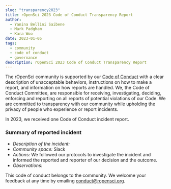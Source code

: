 ```yaml
---
slug: "transparency2023"
title: rOpenSci 2023 Code of Conduct Transparency Report
author:
  - Yanina Bellini Saibene
  - Mark Padgham
  - Kara Woo
date: 2023-01-05
tags:
  - community
  - code of conduct
  - governance
description: rOpenSci 2023 Code of Conduct Transparency Report
---
```


The rOpenSci community is supported by our [Code of Conduct](/code-of-conduct) with a clear description of unacceptable behaviors, 
instructions on how to make a report, and information on how reports are handled. We, the Code of Conduct Committee, 
are responsible for receiving, investigating, deciding, enforcing and reporting on all reports of potential 
violations of our Code. We are committed to transparency with our community while upholding the privacy 
of people who experience or report incidents.

In 2023, we received one Code of Conduct incident report. 

### Summary of reported incident

* _Description of the incident:_ 
* _Community space:_ Slack
* _Actions:_  We followed our protocols to investigate the incident and informed the reported and reporter of our decision and the outcome. 
* _Observations:_ 


This code of conduct belongs to the community. We welcome your feedback at any time by emailing <conduct@ropensci.org>.